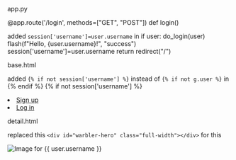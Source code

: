 app.py

@app.route('/login', methods=["GET", "POST"])
def login()

added `session['username']=user.username` in
if user:
do_login(user)
flash(f"Hello, {user.username}!", "success")
session['username']=user.username
return redirect("/")

base.html

added `{% if not session['username'] %}` instead of `{% if not g.user %}` in
{% endif %} {% if not session['username'] %}

<li><a href="/signup">Sign up</a></li>
<li><a href="/login">Log in</a></li>

detail.html

replaced this `<div id="warbler-hero" class="full-width"></div>` for this

<img
  src="{{ user.header_image_url }}"
  alt="Image for {{ user.username }}"
  id="warbler-hero"
  class="full-width"
/>
